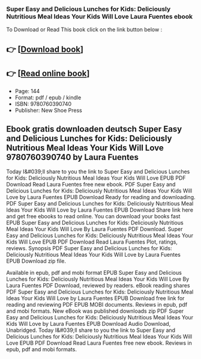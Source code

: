 ### Super Easy and Delicious Lunches for Kids: Deliciously Nutritious Meal Ideas Your Kids Will Love Laura Fuentes ebook

To Download or Read This book click on the link button below :

## 👉  [**[Download book](http://ebooksharez.info/download.php?group=book&from=github.com&id=719865&lnk=1065 "Download book")**]

## 👉  [**[Read online book](http://ebooksharez.info/download.php?group=book&from=github.com&id=719865&lnk=1065 "Read online book")**]


* Page: 144
* Format: pdf / epub / kindle
* ISBN: 9780760390740
* Publisher: New Shoe Press



## Ebook gratis downloaden deutsch Super Easy and Delicious Lunches for Kids: Deliciously Nutritious Meal Ideas Your Kids Will Love 9780760390740 by Laura Fuentes


Today I&amp;#039;ll share to you the link to Super Easy and Delicious Lunches for Kids: Deliciously Nutritious Meal Ideas Your Kids Will Love EPUB PDF Download Read Laura Fuentes free new ebook. PDF Super Easy and Delicious Lunches for Kids: Deliciously Nutritious Meal Ideas Your Kids Will Love by Laura Fuentes EPUB Download Ready for reading and downloading. PDF Super Easy and Delicious Lunches for Kids: Deliciously Nutritious Meal Ideas Your Kids Will Love by Laura Fuentes EPUB Download Share link here and get free ebooks to read online. You can download your books fast EPUB Super Easy and Delicious Lunches for Kids: Deliciously Nutritious Meal Ideas Your Kids Will Love By Laura Fuentes PDF Download. Super Easy and Delicious Lunches for Kids: Deliciously Nutritious Meal Ideas Your Kids Will Love EPUB PDF Download Read Laura Fuentes Plot, ratings, reviews. Synopsis PDF Super Easy and Delicious Lunches for Kids: Deliciously Nutritious Meal Ideas Your Kids Will Love by Laura Fuentes EPUB Download zip file.

Available in epub, pdf and mobi format EPUB Super Easy and Delicious Lunches for Kids: Deliciously Nutritious Meal Ideas Your Kids Will Love By Laura Fuentes PDF Download, reviewed by readers. eBook reading shares PDF Super Easy and Delicious Lunches for Kids: Deliciously Nutritious Meal Ideas Your Kids Will Love by Laura Fuentes EPUB Download free link for reading and reviewing PDF EPUB MOBI documents. Reviews in epub, pdf and mobi formats. New eBook was published downloads zip PDF Super Easy and Delicious Lunches for Kids: Deliciously Nutritious Meal Ideas Your Kids Will Love by Laura Fuentes EPUB Download Audio Download, Unabridged. Today I&amp;#039;ll share to you the link to Super Easy and Delicious Lunches for Kids: Deliciously Nutritious Meal Ideas Your Kids Will Love EPUB PDF Download Read Laura Fuentes free new ebook. Reviews in epub, pdf and mobi formats.





